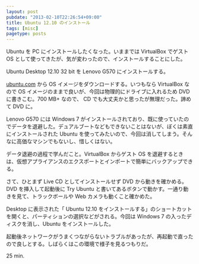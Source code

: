 ```yaml
---
layout: post
pubdate: "2013-02-10T22:26:54+09:00"
title: Ubuntu 12.10 のインストール
tags: [misc]
pagetype: posts
---
```

Ubuntu を PC にインストールしたくなった。いままでは VirtualBox でゲスト OS として使ってきたが、気が変わったので、インストールすることにした。

Ubuntu Desktop 12.10 32 bit を Lenovo G570 にインストールする。

[ubuntu.com][ubuntu-desktop-download-url] から OS イメージをダウンロードする。いつもなら VirtualBox なので OS イメージのままで良いが、今回は物理的にドライブに入れるため DVD に書きこむ。700 MB+ なので、 CD でも大丈夫かと思ったが無理だった。諦めて DVD に。

Lenovo G570 には Windows 7 がインストールされており、既に使っていたのでデータを退避した。デュアルブートなどもできないことはないが、ぼくは素直にインストールされた Ubuntu を使ってみたいので、今回は消してしまう。そんなに高価なマシンでもないし、惜しくはない。

データ退避の過程で学んだこと。VirtualBox からゲスト OS を退避するときは、仮想アプライアンスのエクスポートとインポートで簡単にバックアップできる。

さて、ひとまず Live CD としてインストールせず DVD から動きを確かめる。DVD を挿入して起動後に Try Ubuntu と書いてあるボタンで動かす。一通り動きを見て、トラックボールや Web カメラも動くこと確かめた。

Desktop に表示された「 Ubuntu 12.10 をインストールする」のショートカットを開くと、パーティションの選択などがされる。今回は Windows 7 の入ったディスクを消し、Ubuntu をインストールした。

起動後ネットワークがうまくつながらないトラブルがあったが、再起動で直ったので良しとする。しばらくはこの環境で様子を見るつもりだ。

25 min.

[ubuntu-desktop-download-url]: http://www.ubuntu.com/download/desktop

